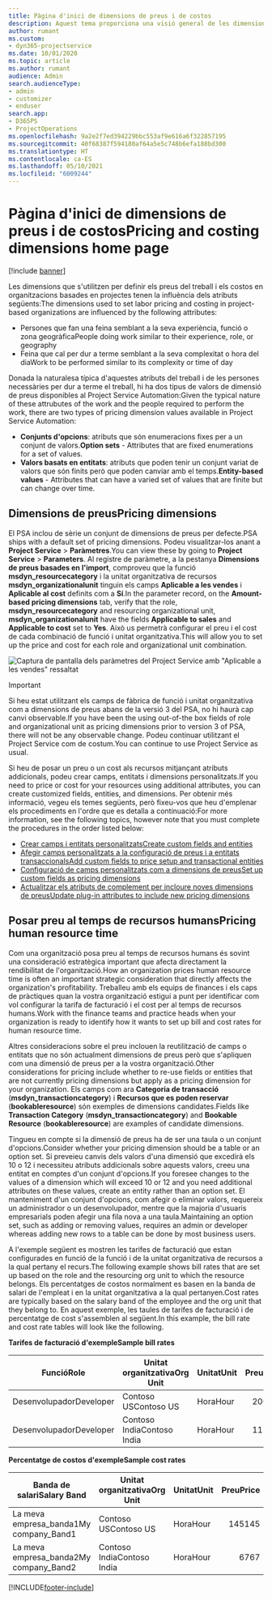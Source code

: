 ```yaml
---
title: Pàgina d'inici de dimensions de preus i de costos
description: Aquest tema proporciona una visió general de les dimensions de preus.
author: rumant
ms.custom:
- dyn365-projectservice
ms.date: 10/01/2020
ms.topic: article
ms.author: rumant
audience: Admin
search.audienceType:
- admin
- customizer
- enduser
search.app:
- D365PS
- ProjectOperations
ms.openlocfilehash: 9a2e2f7ed394229bbc553af9e616a6f322857195
ms.sourcegitcommit: 40f68387f594180af64a5e5c748b6efa188bd300
ms.translationtype: HT
ms.contentlocale: ca-ES
ms.lasthandoff: 05/10/2021
ms.locfileid: "6009244"
---
```

# <a name="pricing-and-costing-dimensions-home-page"></a><span data-ttu-id="32f0c-103">Pàgina d'inici de dimensions de preus i de costos</span><span class="sxs-lookup"><span data-stu-id="32f0c-103">Pricing and costing dimensions home page</span></span>

[!include [banner](../includes/psa-now-project-operations.md)]

<span data-ttu-id="32f0c-104">Les dimensions que s'utilitzen per definir els preus del treball i els costos en organitzacions basades en projectes tenen la influència dels atributs següents:</span><span class="sxs-lookup"><span data-stu-id="32f0c-104">The dimensions used to set labor pricing and costing in project-based organizations are influenced by the following attributes:</span></span>

- <span data-ttu-id="32f0c-105">Persones que fan una feina semblant a la seva experiència, funció o zona geogràfica</span><span class="sxs-lookup"><span data-stu-id="32f0c-105">People doing work similar to their experience, role, or geography</span></span>
- <span data-ttu-id="32f0c-106">Feina que cal per dur a terme semblant a la seva complexitat o hora del dia</span><span class="sxs-lookup"><span data-stu-id="32f0c-106">Work to be performed similar to its complexity or time of day</span></span>

<span data-ttu-id="32f0c-107">Donada la naturalesa típica d'aquestes atributs del treball i de les persones necessàries per dur a terme el treball, hi ha dos tipus de valors de dimensió de preus disponibles al Project Service Automation:</span><span class="sxs-lookup"><span data-stu-id="32f0c-107">Given the typical nature of these attrubutes of the work and the people required to perform the work, there are two types of pricing dimension values available in Project Service Automation:</span></span> 

- <span data-ttu-id="32f0c-108">**Conjunts d'opcions**: atributs que són enumeracions fixes per a un conjunt de valors.</span><span class="sxs-lookup"><span data-stu-id="32f0c-108">**Option sets** - Attributes that are fixed enumerations for a set of values.</span></span>
- <span data-ttu-id="32f0c-109">**Valors basats en entitats**: atributs que poden tenir un conjunt variat de valors que són finits però que poden canviar amb el temps.</span><span class="sxs-lookup"><span data-stu-id="32f0c-109">**Entity-based values** - Attributes that can have a varied set of values that are finite but can change over time.</span></span>

## <a name="pricing-dimensions"></a><span data-ttu-id="32f0c-110">Dimensions de preus</span><span class="sxs-lookup"><span data-stu-id="32f0c-110">Pricing dimensions</span></span>

<span data-ttu-id="32f0c-111">El PSA inclou de sèrie un conjunt de dimensions de preus per defecte.</span><span class="sxs-lookup"><span data-stu-id="32f0c-111">PSA ships with a default set of pricing dimensions.</span></span> <span data-ttu-id="32f0c-112">Podeu visualitzar-los anant a **Project Service** > **Paràmetres**.</span><span class="sxs-lookup"><span data-stu-id="32f0c-112">You can view these by going to **Project Service** > **Parameters**.</span></span> <span data-ttu-id="32f0c-113">Al registre de paràmetre, a la pestanya **Dimensions de preus basades en l'import**, comproveu que la funció **msdyn_resourcecategory** i la unitat organitzativa de recursos **msdyn_organizationalunit** tinguin els camps **Aplicable a les vendes** i **Aplicable al cost** definits com a **Sí**.</span><span class="sxs-lookup"><span data-stu-id="32f0c-113">In the parameter record, on the **Amount-based pricing dimensions** tab, verify that the role, **msdyn_resourcecategory** and resourcing organizational unit, **msdyn_organizationalunit** have the fields **Applicable to sales** and **Applicable to cost** set to **Yes**.</span></span> <span data-ttu-id="32f0c-114">Això us permetrà configurar el preu i el cost de cada combinació de funció i unitat organitzativa.</span><span class="sxs-lookup"><span data-stu-id="32f0c-114">This will allow you to set up the price and cost for each role and organizational unit combination.</span></span>

![Captura de pantalla dels paràmetres del Project Service amb "Aplicable a les vendes" ressaltat](media/PS-OOB-parameters.png)

> [!IMPORTANT]
> <span data-ttu-id="32f0c-116">Si heu estat utilitzant els camps de fàbrica de funció i unitat organitzativa com a dimensions de preus abans de la versió 3 del PSA, no hi haurà cap canvi observable.</span><span class="sxs-lookup"><span data-stu-id="32f0c-116">If you have been the using out-of-the box fields of role and organizational unit as pricing dimensions prior to version 3 of PSA, there will not be any observable change.</span></span> <span data-ttu-id="32f0c-117">Podeu continuar utilitzant el Project Service com de costum.</span><span class="sxs-lookup"><span data-stu-id="32f0c-117">You can continue to use Project Service as usual.</span></span> 

<span data-ttu-id="32f0c-118">Si heu de posar un preu o un cost als recursos mitjançant atributs addicionals, podeu crear camps, entitats i dimensions personalitzats.</span><span class="sxs-lookup"><span data-stu-id="32f0c-118">If you need to price or cost for your resources using additional attributes, you can create customized fields, entities, and dimensions.</span></span> <span data-ttu-id="32f0c-119">Per obtenir més informació, vegeu els temes següents, però fixeu-vos que heu d'emplenar els procediments en l'ordre que es detalla a continuació:</span><span class="sxs-lookup"><span data-stu-id="32f0c-119">For more information, see the following topics, however note that you must complete the procedures in the order listed below:</span></span>

- [<span data-ttu-id="32f0c-120">Crear camps i entitats personalitzats</span><span class="sxs-lookup"><span data-stu-id="32f0c-120">Create custom fields and entities</span></span>](create-custom-fields-entities.md)
- [<span data-ttu-id="32f0c-121">Afegir camps personalitzats a la configuració de preus i a entitats transaccionals</span><span class="sxs-lookup"><span data-stu-id="32f0c-121">Add custom fields to price setup and transactional entities</span></span>](field-references.md)
- [<span data-ttu-id="32f0c-122">Configuració de camps personalitzats com a dimensions de preus</span><span class="sxs-lookup"><span data-stu-id="32f0c-122">Set up custom fields as pricing dimensions</span></span>](set-up-pricing-dimensions.md)
- [<span data-ttu-id="32f0c-123">Actualitzar els atributs de complement per incloure noves dimensions de preus</span><span class="sxs-lookup"><span data-stu-id="32f0c-123">Update plug-in attributes to include new pricing dimensions</span></span>](update-plug-in-attributes.md)

## <a name="pricing-human-resource-time"></a><span data-ttu-id="32f0c-124">Posar preu al temps de recursos humans</span><span class="sxs-lookup"><span data-stu-id="32f0c-124">Pricing human resource time</span></span>
<span data-ttu-id="32f0c-125">Com una organització posa preu al temps de recursos humans és sovint una consideració estratègica important que afecta directament la rendibilitat de l'organització.</span><span class="sxs-lookup"><span data-stu-id="32f0c-125">How an organization prices human resource time is often an important strategic consideration that directly affects the organization's profitability.</span></span> <span data-ttu-id="32f0c-126">Treballeu amb els equips de finances i els caps de pràctiques quan la vostra organització estigui a punt per identificar com vol configurar la tarifa de facturació i el cost per al temps de recursos humans.</span><span class="sxs-lookup"><span data-stu-id="32f0c-126">Work with the finance teams and practice heads when your organization is ready to identify how it wants to set up bill and cost rates for human resource time.</span></span>

<span data-ttu-id="32f0c-127">Altres consideracions sobre el preu inclouen la reutilització de camps o entitats que no són actualment dimensions de preus però que s'apliquen com una dimensió de preus per a la vostra organització.</span><span class="sxs-lookup"><span data-stu-id="32f0c-127">Other considerations for pricing include whether to re-use fields or entities that are not currently pricing dimensions but apply as a pricing dimension for your organization.</span></span> <span data-ttu-id="32f0c-128">Els camps com ara **Categoria de transacció** (**msdyn_transactioncategory**) i **Recursos que es poden reservar** (**bookableresource**) són exemples de dimensions candidates.</span><span class="sxs-lookup"><span data-stu-id="32f0c-128">Fields like **Transaction Category** (**msdyn_transactioncategory**) and **Bookable Resource** (**bookableresource**) are examples of candidate dimensions.</span></span> 

<span data-ttu-id="32f0c-129">Tingueu en compte si la dimensió de preus ha de ser una taula o un conjunt d'opcions.</span><span class="sxs-lookup"><span data-stu-id="32f0c-129">Consider whether your pricing dimension should be a table or an option set.</span></span> <span data-ttu-id="32f0c-130">Si preveieu canvis dels valors d'una dimensió que excedirà els 10 o 12 i necessiteu atributs addicionals sobre aquests valors, creeu una entitat en comptes d'un conjunt d'opcions.</span><span class="sxs-lookup"><span data-stu-id="32f0c-130">If you foresee changes to the values of a dimension which will exceed 10 or 12 and you need additional attributes on these values, create an entity rather than an option set.</span></span> <span data-ttu-id="32f0c-131">El manteniment d'un conjunt d'opcions, com afegir o eliminar valors, requereix un administrador o un desenvolupador, mentre que la majoria d'usuaris empresarials poden afegir una fila nova a una taula.</span><span class="sxs-lookup"><span data-stu-id="32f0c-131">Maintaining an option set, such as adding or removing values, requires an admin or developer whereas adding new rows to a table can be done by most business users.</span></span>

<span data-ttu-id="32f0c-132">A l'exemple següent es mostren les tarifes de facturació que estan configurades en funció de la funció i de la unitat organitzativa de recursos a la qual pertany el recurs.</span><span class="sxs-lookup"><span data-stu-id="32f0c-132">The following example shows bill rates that are set up based on the role and the resourcing org unit to which the resource belongs.</span></span> <span data-ttu-id="32f0c-133">Els percentatges de costos normalment es basen en la banda de salari de l'empleat i en la unitat organitzativa a la qual pertanyen.</span><span class="sxs-lookup"><span data-stu-id="32f0c-133">Cost rates are typically based on the salary band of the employee and the org unit that they belong to.</span></span> <span data-ttu-id="32f0c-134">En aquest exemple, les taules de tarifes de facturació i de percentatge de cost s'assemblen al següent.</span><span class="sxs-lookup"><span data-stu-id="32f0c-134">In this example, the bill rate and cost rate tables will look like the following.</span></span>

<span data-ttu-id="32f0c-135">**Tarifes de facturació d'exemple**</span><span class="sxs-lookup"><span data-stu-id="32f0c-135">**Sample bill rates**</span></span>

| <span data-ttu-id="32f0c-136">Funció</span><span class="sxs-lookup"><span data-stu-id="32f0c-136">Role</span></span>        | <span data-ttu-id="32f0c-137">Unitat organitzativa</span><span class="sxs-lookup"><span data-stu-id="32f0c-137">Org Unit</span></span>    |<span data-ttu-id="32f0c-138">Unitat</span><span class="sxs-lookup"><span data-stu-id="32f0c-138">Unit</span></span>      |<span data-ttu-id="32f0c-139">Preu</span><span class="sxs-lookup"><span data-stu-id="32f0c-139">Price</span></span>      |<span data-ttu-id="32f0c-140">Moneda</span><span class="sxs-lookup"><span data-stu-id="32f0c-140">Currency</span></span>  |
| ------------|-------------|----------|----------:|----------|
| <span data-ttu-id="32f0c-141">Desenvolupador</span><span class="sxs-lookup"><span data-stu-id="32f0c-141">Developer</span></span>   | <span data-ttu-id="32f0c-142">Contoso US</span><span class="sxs-lookup"><span data-stu-id="32f0c-142">Contoso US</span></span>  |<span data-ttu-id="32f0c-143">Hora</span><span class="sxs-lookup"><span data-stu-id="32f0c-143">Hour</span></span> | <span data-ttu-id="32f0c-144">200</span><span class="sxs-lookup"><span data-stu-id="32f0c-144">200</span></span>|<span data-ttu-id="32f0c-145">USD</span><span class="sxs-lookup"><span data-stu-id="32f0c-145">USD</span></span>     |
| <span data-ttu-id="32f0c-146">Desenvolupador</span><span class="sxs-lookup"><span data-stu-id="32f0c-146">Developer</span></span>   | <span data-ttu-id="32f0c-147">Contoso India</span><span class="sxs-lookup"><span data-stu-id="32f0c-147">Contoso India</span></span> |<span data-ttu-id="32f0c-148">Hora</span><span class="sxs-lookup"><span data-stu-id="32f0c-148">Hour</span></span>|   <span data-ttu-id="32f0c-149">112</span><span class="sxs-lookup"><span data-stu-id="32f0c-149">112</span></span>|<span data-ttu-id="32f0c-150">USD</span><span class="sxs-lookup"><span data-stu-id="32f0c-150">USD</span></span>     |


<span data-ttu-id="32f0c-151">**Percentatge de costos d'exemple**</span><span class="sxs-lookup"><span data-stu-id="32f0c-151">**Sample cost rates**</span></span>

| <span data-ttu-id="32f0c-152">Banda de salari</span><span class="sxs-lookup"><span data-stu-id="32f0c-152">Salary Band</span></span>     | <span data-ttu-id="32f0c-153">Unitat organitzativa</span><span class="sxs-lookup"><span data-stu-id="32f0c-153">Org Unit</span></span>    |<span data-ttu-id="32f0c-154">Unitat</span><span class="sxs-lookup"><span data-stu-id="32f0c-154">Unit</span></span>      |<span data-ttu-id="32f0c-155">Preu</span><span class="sxs-lookup"><span data-stu-id="32f0c-155">Price</span></span>      |<span data-ttu-id="32f0c-156">Moneda</span><span class="sxs-lookup"><span data-stu-id="32f0c-156">Currency</span></span>  |
| ----------------|-------------|----------|----------:|----------|
| <span data-ttu-id="32f0c-157">La meva empresa_banda1</span><span class="sxs-lookup"><span data-stu-id="32f0c-157">My company_Band1</span></span> | <span data-ttu-id="32f0c-158">Contoso US</span><span class="sxs-lookup"><span data-stu-id="32f0c-158">Contoso US</span></span>  |<span data-ttu-id="32f0c-159">Hora</span><span class="sxs-lookup"><span data-stu-id="32f0c-159">Hour</span></span> | <span data-ttu-id="32f0c-160">145</span><span class="sxs-lookup"><span data-stu-id="32f0c-160">145</span></span>|<span data-ttu-id="32f0c-161">USD</span><span class="sxs-lookup"><span data-stu-id="32f0c-161">USD</span></span>     |
| <span data-ttu-id="32f0c-162">La meva empresa_banda2</span><span class="sxs-lookup"><span data-stu-id="32f0c-162">My company_Band2</span></span> | <span data-ttu-id="32f0c-163">Contoso India</span><span class="sxs-lookup"><span data-stu-id="32f0c-163">Contoso India</span></span> |<span data-ttu-id="32f0c-164">Hora</span><span class="sxs-lookup"><span data-stu-id="32f0c-164">Hour</span></span>|   <span data-ttu-id="32f0c-165">67</span><span class="sxs-lookup"><span data-stu-id="32f0c-165">67</span></span>|<span data-ttu-id="32f0c-166">USD</span><span class="sxs-lookup"><span data-stu-id="32f0c-166">USD</span></span>     |


[!INCLUDE[footer-include](../includes/footer-banner.md)]